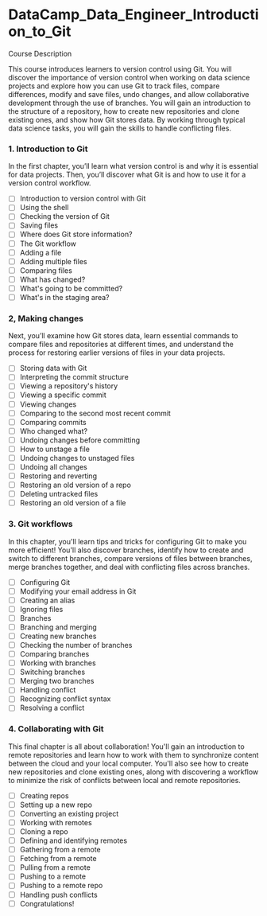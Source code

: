 # DataCamp_Data_Engineer_Introduction_to_Git

Course Description <br />

This course introduces learners to version control using Git. You will discover the importance of version control when working on data science projects and explore how you can use Git to track files, compare differences, modify and save files, undo changes, and allow collaborative development through the use of branches. You will gain an introduction to the structure of a repository, how to create new repositories and clone existing ones, and show how Git stores data. By working through typical data science tasks, you will gain the skills to handle conflicting files.

### 1. Introduction to Git

In the first chapter, you’ll learn what version control is and why it is essential for data projects. Then, you’ll discover what Git is and how to use it for a version control workflow.

- [ ] Introduction to version control with Git
- [ ] Using the shell
- [ ] Checking the version of Git
- [ ] Saving files
- [ ] Where does Git store information?
- [ ] The Git workflow
- [ ] Adding a file
- [ ] Adding multiple files
- [ ] Comparing files
- [ ] What has changed?
- [ ] What's going to be committed?
- [ ] What's in the staging area?

### 2, Making changes

Next, you’ll examine how Git stores data, learn essential commands to compare files and repositories at different times, and understand the process for restoring earlier versions of files in your data projects.

- [ ] Storing data with Git
- [ ] Interpreting the commit structure
- [ ] Viewing a repository's history
- [ ] Viewing a specific commit
- [ ] Viewing changes
- [ ] Comparing to the second most recent commit
- [ ] Comparing commits
- [ ] Who changed what?
- [ ] Undoing changes before committing
- [ ] How to unstage a file
- [ ] Undoing changes to unstaged files
- [ ] Undoing all changes
- [ ] Restoring and reverting
- [ ] Restoring an old version of a repo
- [ ] Deleting untracked files
- [ ] Restoring an old version of a file

### 3. Git workflows

In this chapter, you'll learn tips and tricks for configuring Git to make you more efficient! You'll also discover branches, identify how to create and switch to different branches, compare versions of files between branches, merge branches together, and deal with conflicting files across branches.

- [ ] Configuring Git
- [ ] Modifying your email address in Git
- [ ] Creating an alias
- [ ] Ignoring files
- [ ] Branches
- [ ] Branching and merging
- [ ] Creating new branches
- [ ] Checking the number of branches
- [ ] Comparing branches
- [ ] Working with branches
- [ ] Switching branches
- [ ] Merging two branches
- [ ] Handling conflict
- [ ] Recognizing conflict syntax
- [ ] Resolving a conflict

### 4. Collaborating with Git

This final chapter is all about collaboration! You'll gain an introduction to remote repositories and learn how to work with them to synchronize content between the cloud and your local computer. You'll also see how to create new repositories and clone existing ones, along with discovering a workflow to minimize the risk of conflicts between local and remote repositories.

- [ ] Creating repos
- [ ] Setting up a new repo
- [ ] Converting an existing project
- [ ] Working with remotes
- [ ] Cloning a repo
- [ ] Defining and identifying remotes
- [ ] Gathering from a remote
- [ ] Fetching from a remote
- [ ] Pulling from a remote
- [ ] Pushing to a remote
- [ ] Pushing to a remote repo
- [ ] Handling push conflicts
- [ ] Congratulations!
